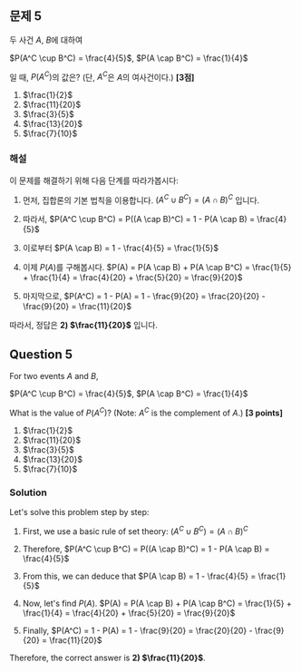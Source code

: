 

## 문제 5

두 사건 $A$, $B$에 대하여

$P(A^C \cup B^C) = \frac{4}{5}$, $P(A \cap B^C) = \frac{1}{4}$

일 때, $P(A^C)$의 값은? (단, $A^C$은 $A$의 여사건이다.) **[3점]**

1) $\frac{1}{2}$
2) $\frac{11}{20}$
3) $\frac{3}{5}$
4) $\frac{13}{20}$
5) $\frac{7}{10}$

### 해설

이 문제를 해결하기 위해 다음 단계를 따라가봅시다:

1) 먼저, 집합론의 기본 법칙을 이용합니다. $(A^C \cup B^C) = (A \cap B)^C$ 입니다.

2) 따라서, $P(A^C \cup B^C) = P((A \cap B)^C) = 1 - P(A \cap B) = \frac{4}{5}$

3) 이로부터 $P(A \cap B) = 1 - \frac{4}{5} = \frac{1}{5}$

4) 이제 $P(A)$를 구해봅시다. $P(A) = P(A \cap B) + P(A \cap B^C) = \frac{1}{5} + \frac{1}{4} = \frac{4}{20} + \frac{5}{20} = \frac{9}{20}$

5) 마지막으로, $P(A^C) = 1 - P(A) = 1 - \frac{9}{20} = \frac{20}{20} - \frac{9}{20} = \frac{11}{20}$

따라서, 정답은 **2) $\frac{11}{20}$** 입니다.

## Question 5

For two events $A$ and $B$,

$P(A^C \cup B^C) = \frac{4}{5}$, $P(A \cap B^C) = \frac{1}{4}$

What is the value of $P(A^C)$? (Note: $A^C$ is the complement of $A$.) **[3 points]**

1) $\frac{1}{2}$
2) $\frac{11}{20}$
3) $\frac{3}{5}$
4) $\frac{13}{20}$
5) $\frac{7}{10}$

### Solution

Let's solve this problem step by step:

1) First, we use a basic rule of set theory: $(A^C \cup B^C) = (A \cap B)^C$

2) Therefore, $P(A^C \cup B^C) = P((A \cap B)^C) = 1 - P(A \cap B) = \frac{4}{5}$

3) From this, we can deduce that $P(A \cap B) = 1 - \frac{4}{5} = \frac{1}{5}$

4) Now, let's find $P(A)$. $P(A) = P(A \cap B) + P(A \cap B^C) = \frac{1}{5} + \frac{1}{4} = \frac{4}{20} + \frac{5}{20} = \frac{9}{20}$

5) Finally, $P(A^C) = 1 - P(A) = 1 - \frac{9}{20} = \frac{20}{20} - \frac{9}{20} = \frac{11}{20}$

Therefore, the correct answer is **2) $\frac{11}{20}$**.